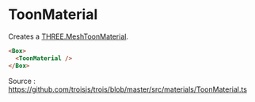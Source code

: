 # ToonMaterial

Creates a [THREE.MeshToonMaterial](https://threejs.org/docs/#api/en/materials/MeshToonMaterial).

```html
<Box>
  <ToonMaterial />
</Box>
```

Source : https://github.com/troisjs/trois/blob/master/src/materials/ToonMaterial.ts


